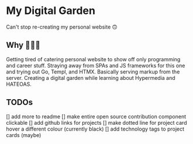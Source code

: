 # My Digital Garden

Can't stop re-creating my personal website 🙃

## Why 🤷🏻‍♂️

Getting tired of catering personal website to show off only programming and career stuff. Straying away from SPAs and JS frameworks for this one and trying out Go, Templ, and HTMX. Basically serving markup from the server. Creating a digital garden while learning about Hypermedia and HATEOAS.

## TODOs

[] add more to readme
[] make entire open source contribution component clickable
[] add github links for projects
[] make dotted line for project card hover a different colour (currently black)
[] add technology tags to project cards (maybe)
